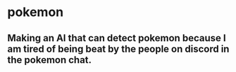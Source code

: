 # pokemon
## Making an AI that can detect pokemon because I am tired of being beat by the people on discord in the pokemon chat. 
